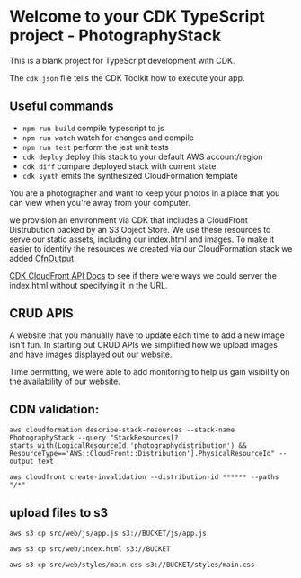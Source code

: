 # Welcome to your CDK TypeScript project - PhotographyStack

This is a blank project for TypeScript development with CDK.

The `cdk.json` file tells the CDK Toolkit how to execute your app.

## Useful commands

- `npm run build` compile typescript to js
- `npm run watch` watch for changes and compile
- `npm run test` perform the jest unit tests
- `cdk deploy` deploy this stack to your default AWS account/region
- `cdk diff` compare deployed stack with current state
- `cdk synth` emits the synthesized CloudFormation template

You are a photographer and want to keep your photos in a place that you can view when you're away from your computer.

we provision an environment via CDK that includes a CloudFront Distrubution backed by an S3 Object Store. We
use these resources to serve our static assets, including our index.html and images. To make it easier to identify the
resources we created via our CloudFormation stack we added [CfnOutput](https://docs.aws.amazon.com/cdk/api/v2/docs/aws-cdk-lib.CfnOutput.html).

[CDK CloudFront API Docs](https://docs.aws.amazon.com/cdk/api/v2/docs/aws-cdk-lib.aws_cloudfront-readme.html)
to see if there were ways we could server the index.html without specifying it in the URL.

## CRUD APIS 

A website that you manually have to update each time to add a new image isn't fun. In starting out CRUD APIs we
simplified how we upload images and have images displayed out our website.

Time permitting, we were able to add monitoring to help us gain visibility on the availability of our website.


## CDN validation:

```
aws cloudformation describe-stack-resources --stack-name PhotographyStack --query "StackResources[?starts_with(LogicalResourceId,'photographydistribution') && ResourceType=='AWS::CloudFront::Distribution'].PhysicalResourceId" --output text
```

```
aws cloudfront create-invalidation --distribution-id ****** --paths "/*"
```

## upload files to s3

```
aws s3 cp src/web/js/app.js s3://BUCKET/js/app.js

aws s3 cp src/web/index.html s3://BUCKET

aws s3 cp src/web/styles/main.css s3://BUCKET/styles/main.css
```
